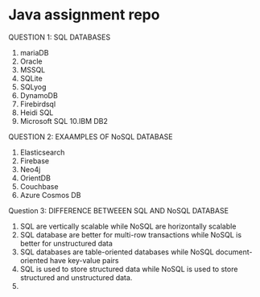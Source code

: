 # Java assignment repo
QUESTION 1: SQL DATABASES
1. mariaDB
2. Oracle
3. MSSQL
4. SQLite
5. SQLyog
6. DynamoDB
7. Firebirdsql
8. Heidi SQL
9. Microsoft SQL
10.IBM DB2

QUESTION 2: EXAAMPLES OF NoSQL DATABASE

1. Elasticsearch
2. Firebase
3. Neo4j
4. OrientDB
5. Couchbase
6. Azure Cosmos DB

Question 3: DIFFERENCE BETWEEEN SQL AND NoSQL DATABASE

1. SQL are vertically scalable while NoSQL are horizontally scalable
2. SQL database are better for multi-row transactions while NoSQL is better for unstructured data
3. SQL databases are table-oriented databases while NoSQL document-oriented have key-value pairs
4. SQL is used to store structured data while NoSQL is used to store structured and unstructured data.
5. 